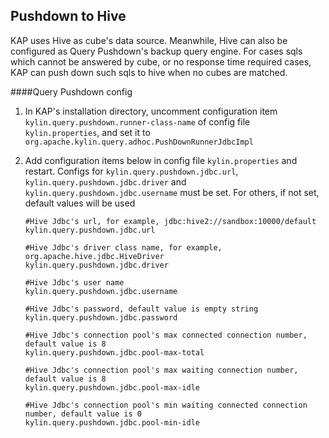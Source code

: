 ## Pushdown to Hive

KAP uses Hive as cube's data source. Meanwhile, Hive can also be configured as Query Pushdown's backup query engine. For cases sqls which cannot be answered by cube, or no response time required cases, KAP can push down such sqls to hive when no cubes are matched.

####Query Pushdown config

1. In KAP's installation directory, uncomment configuration item `kylin.query.pushdown.runner-class-name` of config file `kylin.properties`, and set it to `org.apache.kylin.query.adhoc.PushDownRunnerJdbcImpl`

2. Add configuration items below in config file `kylin.properties` and restart. Configs for `kylin.query.pushdown.jdbc.url`, `kylin.query.pushdown.jdbc.driver` and `kylin.query.pushdown.jdbc.username` must be set. For others, if not set, default values will be used

   ```properties
   #Hive Jdbc's url, for example, jdbc:hive2://sandbox:10000/default
   kylin.query.pushdown.jdbc.url

   #Hive Jdbc's driver class name, for example, org.apache.hive.jdbc.HiveDriver
   kylin.query.pushdown.jdbc.driver

   #Hive Jdbc's user name
   kylin.query.pushdown.jdbc.username

   #Hive Jdbc's password, default value is empty string
   kylin.query.pushdown.jdbc.password

   #Hive Jdbc's connection pool's max connected connection number, default value is 8
   kylin.query.pushdown.jdbc.pool-max-total

   #Hive Jdbc's connection pool's max waiting connection number, default value is 8
   kylin.query.pushdown.jdbc.pool-max-idle

   #Hive Jdbc's connection pool's min waiting connected connection number, default value is 0
   kylin.query.pushdown.jdbc.pool-min-idle
   ```
